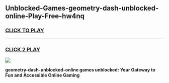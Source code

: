 
## Unblocked-Games-geometry-dash-unblocked-online-Play-Free-hw4nq
<h3>
<a href="https://premium76.site?title=geometry-dash-unblocked-online&ref=10A">CLICK TO PLAY</a></h3>
<hr>

<h3>
<a href="https://premium76.site?title=geometry-dash-unblocked-online&ref=10A">CLICK 2 PLAY</a>
  
</h3>

<a href="https://premium76.site?title=geometry-dash-unblocked-online&ref=10A"><img src="https://clearcache.store/games.png"></a>


**geometry-dash-unblocked-online games unblocked: Your Gateway to Fun and Accessible Online Gaming**
